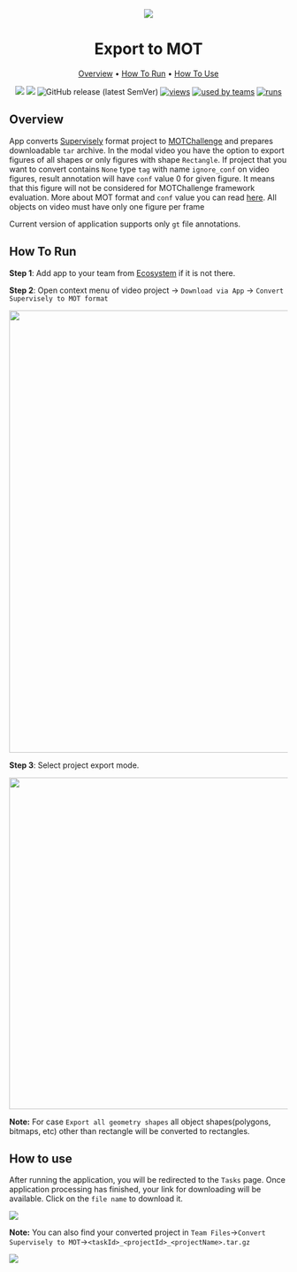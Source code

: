 <div align="center" markdown>
<img src="https://i.imgur.com/wDdLM8H.png"/>


# Export to MOT

<p align="center">
  <a href="#Overview">Overview</a> •
  <a href="#How-To-Run">How To Run</a> •
  <a href="#How-To-Use">How To Use</a>
</p>

[![](https://img.shields.io/badge/supervisely-ecosystem-brightgreen)](https://ecosystem.supervise.ly/apps/supervisely-ecosystem/export-to-mot-format)
[![](https://img.shields.io/badge/slack-chat-green.svg?logo=slack)](https://supervise.ly/slack)
![GitHub release (latest SemVer)](https://img.shields.io/github/v/release/supervisely-ecosystem/export-to-mot-format)
[![views](https://app.supervise.ly/public/api/v3/ecosystem.counters?repo=supervisely-ecosystem/export-to-mot-format&counter=views&label=views)](https://supervise.ly)
[![used by teams](https://app.supervise.ly/public/api/v3/ecosystem.counters?repo=supervisely-ecosystem/export-to-mot-format&counter=downloads&label=used%20by%20teams)](https://supervise.ly)
[![runs](https://app.supervise.ly/public/api/v3/ecosystem.counters?repo=supervisely-ecosystem/export-to-mot-format&counter=runs&label=runs&123)](https://supervise.ly)

</div>

## Overview

App converts [Supervisely](https://app.supervise.ly) format project to [MOTChallenge](https://motchallenge.net/) and prepares downloadable `tar` archive. 
In the modal video you have the option to export figures of all shapes or only figures with shape `Rectangle`. If project that you want to convert contains `None` type `tag` with name `ignore_conf` on video figures, result annotation will have `conf` value 0 for given figure. It means that this figure will not be considered for MOTChallenge framework evaluation. More about MOT format and `conf` value you can read [here](https://motchallenge.net/instructions/). All objects on video must have only one figure per frame

Current version of application supports only `gt` file annotations.

## How To Run 
**Step 1**: Add app to your team from [Ecosystem](https://ecosystem.supervise.ly/apps/export-to-mot-format) if it is not there.

**Step 2**: Open context menu of video project -> `Download via App` -> `Convert Supervisely to MOT format` 

<img src="https://i.imgur.com/nk80QLx.png" width="800px"/>

**Step 3**: Select project export mode.

<img src="https://i.imgur.com/HN3gFAv.png" width="600px"/>

**Note:** For case `Export all geometry shapes` all object shapes(polygons, bitmaps, etc) other than rectangle will be converted to rectangles.

## How to use

After running the application, you will be redirected to the `Tasks` page. Once application processing has finished, your link for downloading will be available. Click on the `file name` to download it.

<img src="https://i.imgur.com/4oE9sxi.png"/>

**Note:** You can also find your converted project in `Team Files`->`Convert Supervisely to MOT`->`<taskId>_<projectId>_<projectName>.tar.gz`

<img src="https://i.imgur.com/3pDolxh.png"/>
